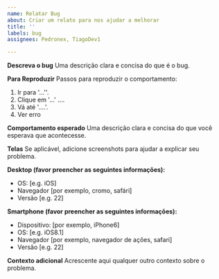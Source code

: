 ```yaml
---
name: Relatar Bug
about: Criar um relato para nos ajudar a melhorar
title: ''
labels: bug
assignees: Pedronex, TiagoDev1

---
```


**Descreva o bug**
Uma descrição clara e concisa do que é o bug.

**Para Reproduzir**
Passos para reproduzir o comportamento:
1. Ir para '...''.
2. Clique em '...' ....
3. Vá até '....'.
4. Ver erro

**Comportamento esperado**
Uma descrição clara e concisa do que você esperava que acontecesse.

**Telas**
Se aplicável, adicione screenshots para ajudar a explicar seu problema.

**Desktop (favor preencher as seguintes informações):**
 - OS: [e.g. iOS]
 - Navegador [por exemplo, cromo, safári]
 - Versão [e.g. 22]

**Smartphone (favor preencher as seguintes informações):**
 - Dispositivo: [por exemplo, iPhone6]
 - OS: [e.g. iOS8.1]
 - Navegador [por exemplo, navegador de ações, safari]
 - Versão [e.g. 22]

**Contexto adicional**
Acrescente aqui qualquer outro contexto sobre o problema.
